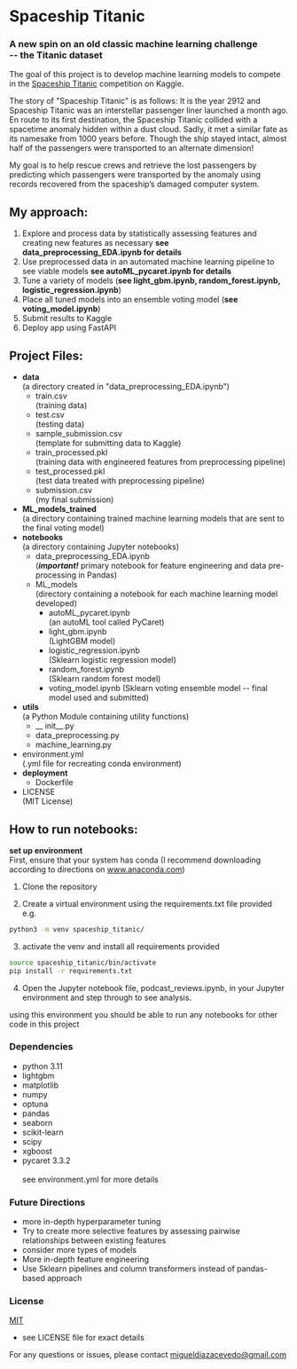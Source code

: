 # Spaceship Titanic 
### A new spin on an old classic machine learning challenge<br>-- the Titanic dataset
The goal of this project is to develop machine learning models to compete in the 
[Spaceship Titanic](https://www.kaggle.com/competitions/spaceship-titanic) competition on Kaggle. 

The story of "Spaceship Titanic" is as follows:
It is the year 2912 and Spaceship Titanic was an interstellar passenger liner launched a month ago. 
En route to its first destination, the Spaceship Titanic collided with a spacetime anomaly hidden within a dust cloud. 
Sadly, it met a similar fate as its namesake from 1000 years before. 
Though the ship stayed intact, almost half of the passengers were transported to an alternate dimension!

My goal is to help rescue crews and retrieve the lost passengers by predicting which passengers were transported 
by the anomaly using records recovered from the spaceship’s damaged computer system.


## My approach:
1. Explore and process data by statistically assessing features and creating new features as necessary 
   __see data_preprocessing_EDA.ipynb for details__
2. Use preprocessed data in an automated machine learning pipeline to see viable models
   __see autoML_pycaret.ipynb for details__
3. Tune a variety of models (__see light_gbm.ipynb, random_forest.ipynb, logistic_regression.ipynb__)
4. Place all tuned models into an ensemble voting model (__see voting_model.ipynb__)
5. Submit results to Kaggle
6. Deploy app using FastAPI

## Project Files:
- __data__ <br>(a directory created in "data_preprocessing_EDA.ipynb")
  - train.csv <br>(training data)
  - test.csv <br>(testing data)
  - sample_submission.csv <br>(template for submitting data to Kaggle)
  - train_processed.pkl <br>(training data with engineered features from preprocessing pipeline)
  - test_processed.pkl <br>(test data treated with preprocessing pipeline)
  - submission.csv <br>(my final submission)
- __ML_models_trained__ <br> 
(a directory containing trained machine learning models that are sent to the final voting model)
- __notebooks__ <br>
  (a directory containing Jupyter notebooks)
  - data_preprocessing_EDA.ipynb <br>
    (***important!*** primary notebook for feature engineering and data pre-processing in Pandas)
  - ML_models <br>
    (directory containing a notebook for each machine learning model developed)
    - autoML_pycaret.ipynb <br>
      (an autoML tool called PyCaret)
    - light_gbm.ipynb <br>
      (LightGBM model) 
    - logistic_regression.ipynb<br>
      (Sklearn logistic regression model)
    - random_forest.ipynb<br>
      (Sklearn random forest model)
    - voting_model.ipynb
      (Sklearn voting ensemble model -- final model used and submitted)
- __utils__ <br>
  (a Python Module containing utility functions)
  - __ init__.py
  - data_preprocessing.py
  - machine_learning.py
- environment.yml <br>
  (.yml file for recreating conda environment)
- __deployment__<br>
  - Dockerfile
- LICENSE<br>
  (MIT License)

## How to run notebooks:
__set up environment__ <br>
First, ensure that your system has conda (I recommend downloading according to directions on www.anaconda.com)
<br>
1. Clone the repository 
   
2. Create a virtual environment using the requirements.txt file provided<br>
   e.g. 
```bash
python3 -m venv spaceship_titanic/
```
3. activate the venv and install all requirements provided 
```bash
source spaceship_titanic/bin/activate
pip install -r requirements.txt
```
4. Open the Jupyter notebook file, podcast_reviews.ipynb, in your Jupyter environment and step through to see analysis.
   

using this environment you should be able to run any notebooks for other code in this project 
### Dependencies 
  - python 3.11
  - lightgbm
  - matplotlib
  - numpy
  - optuna
  - pandas
  - seaborn
  - scikit-learn
  - scipy
  - xgboost
  - pycaret 3.3.2 <br><br>
see environment.yml for more details

### Future Directions
- more in-depth hyperparameter tuning
- Try to create more selective features by assessing pairwise relationships between existing features
- consider more types of models
- More in-depth feature engineering
- Use Sklearn pipelines and column transformers instead of pandas-based approach 

### License
[MIT](https://choosealicense.com/licenses/mit/) 
- see LICENSE file for exact details

For any questions or issues, please contact [migueldiazacevedo@gmail.com](migueldiazacevedo@gmail.com)